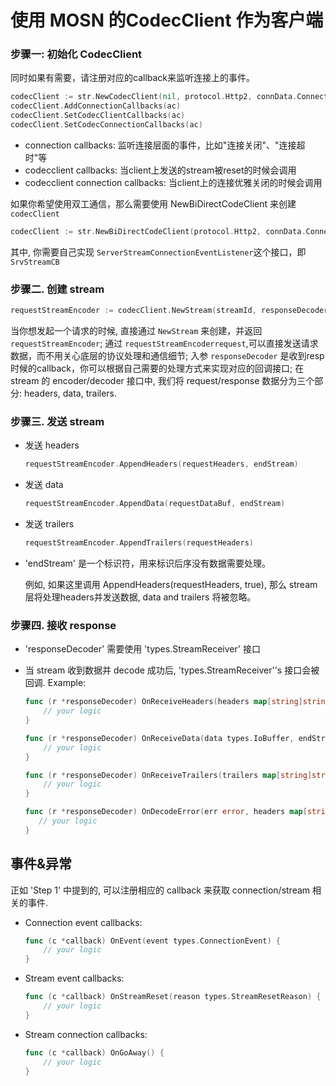 # 使用 MOSN 的CodecClient 作为客户端

### 步骤一: 初始化 CodecClient

同时如果有需要，请注册对应的callback来监听连接上的事件。

```go
codecClient := str.NewCodecClient(nil, protocol.Http2, connData.Connection, connData.HostInfo)
codecClient.AddConnectionCallbacks(ac)
codecClient.SetCodecClientCallbacks(ac)
codecClient.SetCodecConnectionCallbacks(ac)
```

+ connection callbacks: 监听连接层面的事件，比如"连接关闭"、"连接超时"等
+ codecclient callbacks: 当client上发送的stream被reset的时候会调用
+ codecclient connection callbacks: 当client上的连接优雅关闭的时候会调用

如果你希望使用双工通信，那么需要使用 NewBiDirectCodeClient 来创建 `codecClient`

```go
codecClient := str.NewBiDirectCodeClient(protocol.Http2, connData.Connection, connData.HostInfo, SrvStreamCB)
```
其中, 你需要自己实现 `ServerStreamConnectionEventListener`这个接口，即`SrvStreamCB`

### 步骤二. 创建 stream

```go
requestStreamEncoder := codecClient.NewStream(streamId, responseDecoder)
```

当你想发起一个请求的时候, 直接通过 `NewStream` 来创建，并返回 `requestStreamEncoder`;
通过 `requestStreamEncoderrequest`,可以直接发送请求数据，而不用关心底层的协议处理和通信细节;
入参 `responseDecoder` 是收到resp时候的callback，你可以根据自己需要的处理方式来实现对应的回调接口;
在 stream 的 encoder/decoder 接口中, 我们将 request/response 数据分为三个部分: headers, data, trailers.

### 步骤三. 发送 stream

+ 发送 headers

    ```go
    requestStreamEncoder.AppendHeaders(requestHeaders, endStream)
    ```

+ 发送 data

    ```go
    requestStreamEncoder.AppendData(requestDataBuf, endStream)
    ```

+ 发送 trailers

    ```go
    requestStreamEncoder.AppendTrailers(requestHeaders)
    ```

+ 'endStream' 是一个标识符，用来标识后序没有数据需要处理。

   例如, 如果这里调用 AppendHeaders(requestHeaders, true), 那么 stream 层将处理headers并发送数据,
   data and trailers 将被忽略。

### 步骤四. 接收 response

+ 'responseDecoder' 需要使用 'types.StreamReceiver' 接口
+ 当 stream 收到数据并 decode 成功后, 'types.StreamReceiver''s 接口会被回调. Example:

    ```go
    func (r *responseDecoder) OnReceiveHeaders(headers map[string]string, endStream bool) {
        // your logic
    }

    func (r *responseDecoder) OnReceiveData(data types.IoBuffer, endStream bool) {
        // your logic
    }

    func (r *responseDecoder) OnReceiveTrailers(trailers map[string]string) {
        // your logic
    }

    func (r *responseDecoder) OnDecodeError(err error, headers map[string]string) {
       // your logic
    }
    ```

## 事件&异常
正如 'Step 1' 中提到的, 可以注册相应的 callback 来获取 connection/stream 相关的事件.

+ Connection event callbacks:

    ```go
    func (c *callback) OnEvent(event types.ConnectionEvent) {
        // your logic
    }
    ```

+ Stream event callbacks:

    ```go
    func (c *callback) OnStreamReset(reason types.StreamResetReason) {
        // your logic
    }
    ```

+ Stream connection callbacks:

    ```go
    func (c *callback) OnGoAway() {
        // your logic
    }
    ```